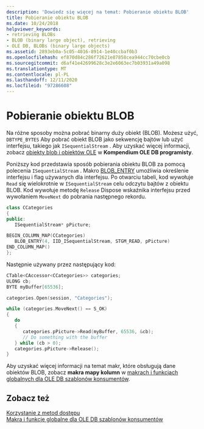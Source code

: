 ```yaml
---
description: 'Dowiedz się więcej na temat: Pobieranie obiektu BLOB'
title: Pobieranie obiektu BLOB
ms.date: 10/24/2018
helpviewer_keywords:
- retrieving BLOBs
- BLOB (binary large object), retrieving
- OLE DB, BLOBs (binary large objects)
ms.assetid: 2893eb0a-5c05-4016-8914-1e40ccbaf0b3
ms.openlocfilehash: ef870d84c286f72621e87858cea944cc70cbe0cb
ms.sourcegitcommit: d6af41e42699628c3e2e6063ec7b03931a49a098
ms.translationtype: MT
ms.contentlocale: pl-PL
ms.lasthandoff: 12/11/2020
ms.locfileid: "97286608"
---
```

# <a name="retrieving-a-blob"></a>Pobieranie obiektu BLOB

Na różne sposoby można pobrać binarny duży obiekt (BLOB). Możesz użyć, `DBTYPE_BYTES` Aby pobrać obiekt BLOB jako sekwencję bajtów lub użyć interfejsu, takiego jak `ISequentialStream` . Aby uzyskać więcej informacji, zobacz [obiekty blob i obiektów OLE](/previous-versions/windows/desktop/ms711511(v=vs.85)) w **Kompendium OLE DB programisty**.

Poniższy kod przedstawia sposób pobierania obiektu BLOB za pomocą polecenia `ISequentialStream` . Makro [BLOB_ENTRY](./macros-and-global-functions-for-ole-db-consumer-templates.md#blob_entry) umożliwia określenie interfejsu i flag używanych dla interfejsu. Po otwarciu tabeli, kod wywołuje `Read` się wielokrotnie w `ISequentialStream` celu odczytu bajtów z obiektu BLOB. Kod wywołuje metodę `Release` Dispose wskaźnika interfejsu przed wywołaniem `MoveNext` do pobrania następnego rekordu.

```cpp
class CCategories
{
public:
   ISequentialStream* pPicture;

BEGIN_COLUMN_MAP(CCategories)
   BLOB_ENTRY(4, IID_ISequentialStream, STGM_READ, pPicture)
END_COLUMN_MAP()
};
```

Następnie używany przez następujący kod:

```cpp
CTable<CAccessor<CCategories>> categories;
ULONG cb;
BYTE myBuffer[65536];

categories.Open(session, "Categories");

while (categories.MoveNext() == S_OK)
{
   do
   {
      categories.pPicture->Read(myBuffer, 65536, &cb);
      // Do something with the buffer
   } while (cb > 0);
   categories.pPicture->Release();
}
```

Aby uzyskać więcej informacji na temat makr, które obsługują dane obiektów BLOB, zobacz **makra mapy kolumn** w [makrach i funkcjach globalnych dla OLE DB szablonów konsumentów](../../data/oledb/macros-and-global-functions-for-ole-db-consumer-templates.md).

## <a name="see-also"></a>Zobacz też

[Korzystanie z metod dostępu](../../data/oledb/using-accessors.md)<br/>
[Makra i funkcje globalne dla OLE DB szablonów konsumentów](../../data/oledb/macros-and-global-functions-for-ole-db-consumer-templates.md)<br/>
